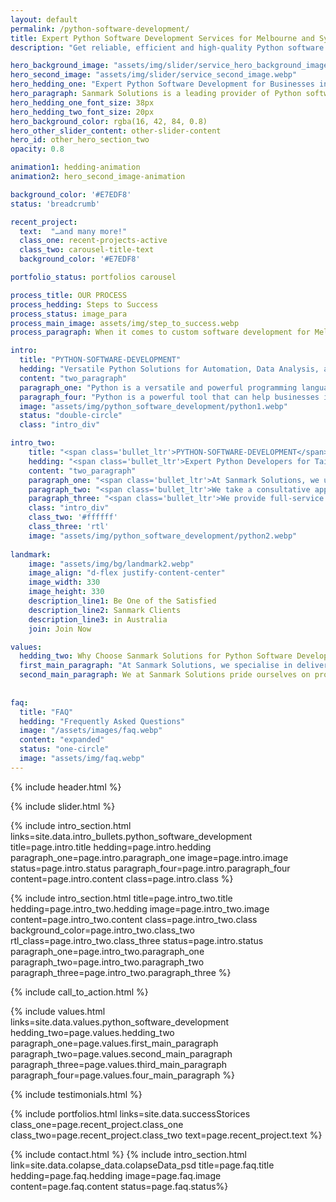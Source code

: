 ```yaml
---
layout: default
permalink: /python-software-development/
title: Expert Python Software Development Services for Melbourne and Sydney
description: "Get reliable, efficient and high-quality Python software development services for your business in Melbourne and Sydney. Trust our expert team for tailored solutions and successful projects."

hero_background_image: "assets/img/slider/service_hero_background_image.webp.webp"
hero_second_image: "assets/img/slider/service_second_image.webp"
hero_hedding_one: "Expert Python Software Development for Businesses in Melbourne and Sydney"
hero_paragraph: Sanmark Solutions is a leading provider of Python software development services for businesses in Melbourne and Sydney. Our experienced developers are dedicated to delivering efficient, reliable and high-quality solutions tailored to your business's unique needs. Trust us for successful projects that will help your business grow and thrive.
hero_hedding_one_font_size: 38px
hero_hedding_two_font_size: 20px
hero_background_color: rgba(16, 42, 84, 0.8)
hero_other_slider_content: other-slider-content
hero_id: other_hero_section_two
opacity: 0.8

animation1: hedding-animation
animation2: hero_second_image-animation

background_color: '#E7EDF8'
status: 'breadcrumb' 

recent_project: 
  text:  "…and many more!"
  class_one: recent-projects-active
  class_two: carousel-title-text
  background_color: '#E7EDF8'

portfolio_status: portfolios carousel

process_title: OUR PROCESS
process_hedding: Steps to Success
process_status: image_para
process_main_image: assets/img/step_to_success.webp
process_paragraph: When it comes to custom software development for Melbourne & Sydney businesses, we follow a methodological process to take your software project from vision to reality. It involves open and honest communication, timely actions, frequent deliverables, and thorough reviews.

intro:
  title: "PYTHON-SOFTWARE-DEVELOPMENT"
  hedding: "Versatile Python Solutions for Automation, Data Analysis, and Machine Learning"
  content: "two_paragraph"
  paragraph_one: "Python is a versatile and powerful programming language you can use to solve various business problems. It's widely used in automation, data analysis and machine learning, which can help businesses to improve their operations and gain a competitive advantage. With Sanmark Solutions, you can take advantage of the capabilities of Python to streamline your processes, gain insights from your data, and build intelligent systems that can help you make better decisions and predict future trends. Our team of expert developers can help you create tailored solutions specifically designed to meet the unique needs of your business."
  paragraph_four: "Python is a powerful tool that can help businesses improve their operations and gain a competitive advantage. From automation to data analysis and machine learning, Python can help businesses streamline their processes, gain insights from their data and build intelligent systems. At Sanmark Solutions, we have the expertise and experience to help you take advantage of the capabilities of Python and create tailored solutions specifically designed to meet the unique needs of your business. We are dedicated to delivering efficient, reliable, high-quality solutions to help your business grow and thrive."
  image: "assets/img/python_software_development/python1.webp"
  status: "double-circle"
  class: "intro_div"

intro_two: 
    title: "<span class='bullet_ltr'>PYTHON-SOFTWARE-DEVELOPMENT</span>"
    hedding: "<span class='bullet_ltr'>Expert Python Developers for Tailored Solutions and Successful Projects</span>"
    content: "two_paragraph"
    paragraph_one: "<span class='bullet_ltr'>At Sanmark Solutions, we understand that every business is unique and has its own requirements. That's why we offer tailored Python solutions that are specifically designed to meet the unique needs of your business. Our team of expert Python developers have the skills and experience necessary to deliver successful projects that drive business growth and improve efficiency.</span>"
    paragraph_two: "<span class='bullet_ltr'>We take a consultative approach to all our projects, working closely with you to understand your specific needs and goals. Our team of experts will then design and develop a solution tailored to your business, ensuring that it addresses your specific requirements and delivers real value. We have a proven track record of delivering successful Python projects for businesses of all sizes across various industries.</span>"
    paragraph_three: "<span class='bullet_ltr'>We provide full-service support, from initial consultation and requirements gathering to development, deployment, and ongoing maintenance. Our team is dedicated to ensuring your success, and we'll work closely with you throughout the project to ensure that the final solution meets your needs and exceeds your expectations. Our goal is to help your business grow and improve efficiency through cutting-edge Python technology.</span>"
    class: "intro_div"
    class_two: '#ffffff'
    class_three: 'rtl'
    image: "assets/img/python_software_development/python2.webp"
  
landmark:
    image: "assets/img/bg/landmark2.webp"
    image_align: "d-flex justify-content-center"
    image_width: 330
    image_height: 330
    description_line1: Be One of the Satisfied
    description_line2: Sanmark Clients
    description_line3: in Australia
    join: Join Now

values:
  hedding_two: Why Choose Sanmark Solutions for Python Software Development in Melbourne and Sydney?
  first_main_paragraph: "At Sanmark Solutions, we specialise in delivering expert Python software development services tailored to the unique needs of businesses in Melbourne and Sydney. Our experienced developers stay up-to-date with the latest technologies to deliver high-quality solutions on time and within budget. Trust us to provide dedicated support throughout the entire project, from consultation to deployment and maintenance, and help your business grow and succeed."
  second_main_paragraph: We at Sanmark Solutions pride ourselves on providing tailored Python solutions that meet the unique needs of your business. Our team of expert developers follows industry-proven methodologies and best practices to deliver cost-effective solutions that improve efficiency, reduce costs, and increase revenue. We offer flexible engagement models, dedicated support throughout the development process, and a commitment to customer satisfaction. Our agile approach ensures that your project is delivered on time and within budget, with regular check-ins to meet your evolving needs. Trust us to deliver the results you need to drive your business forward.
  
  
faq:
  title: "FAQ"
  hedding: "Frequently Asked Questions"
  image: "/assets/images/faq.webp"
  content: "expanded"
  status: "one-circle"
  image: "assets/img/faq.webp"
---
```


{% include header.html %}

<style>

#bullet-title h1:before {
    top: 80px !important;
}
@media screen and (max-width: 378px) {
  #bullet-title h1:before {
    top: 100px !important;
}
}

</style>

{% include slider.html %}

<div style="margin-top:-50px; background-color:{{page.background_color}};" >
    <div style="height:50px"></div>
    </div>
{% include intro_section.html links=site.data.intro_bullets.python_software_development  title=page.intro.title hedding=page.intro.hedding 
      paragraph_one=page.intro.paragraph_one  image=page.intro.image status=page.intro.status paragraph_four=page.intro.paragraph_four  content=page.intro.content class=page.intro.class %}

{% include intro_section.html title=page.intro_two.title hedding=page.intro_two.hedding image=page.intro_two.image content=page.intro_two.content class=page.intro_two.class background_color=page.intro_two.class_two rtl_class=page.intro_two.class_three status=page.intro.status paragraph_one=page.intro_two.paragraph_one paragraph_two=page.intro_two.paragraph_two paragraph_three=page.intro_two.paragraph_three %}


{% include call_to_action.html %}

{% include values.html links=site.data.values.python_software_development hedding_two=page.values.hedding_two paragraph_one=page.values.first_main_paragraph paragraph_two=page.values.second_main_paragraph paragraph_three=page.values.third_main_paragraph paragraph_four=page.values.four_main_paragraph %}

{% include testimonials.html %}

{% include portfolios.html links=site.data.successStorices class_one=page.recent_project.class_one class_two=page.recent_project.class_two text=page.recent_project.text %}

{% include contact.html %}
{% include intro_section.html link=site.data.colapse_data.colapseData_psd title=page.faq.title hedding=page.faq.hedding image=page.faq.image content=page.faq.content status=page.faq.status%}

<script>
  $(document).ready(function () {
      var owl1 = $('#carouselOne .owl-carousel'); // Target the first carousel
      owl1.owlCarousel();
      $('#carouselOne .customNextBtn').click(function () { // Target the next button of the first carousel
          owl1.trigger('next.owl.carousel');
      });
      $('#carouselOne .customPrevBtn').click(function () { // Target the previous button of the first carousel
          owl1.trigger('prev.owl.carousel', [300]);
      });
  });

  $(document).ready(function () {
      var owl2 = $('#carouselTwo .owl-carousel'); // Target the second carousel
      owl2.owlCarousel();
      $('#carouselTwo .customNextBtn').click(function () { // Target the next button of the second carousel
          owl2.trigger('next.owl.carousel');
      });
      $('#carouselTwo .customPrevBtn').click(function () { // Target the previous button of the second carousel
          owl2.trigger('prev.owl.carousel', [300]);
      });
  });

  $(document).ready(function() {
    $("#owl-demo").owlCarousel({
    autoPlay: 3000, //Set AutoPlay to 3 seconds
    items : 4,
    itemsDesktop : [1199,3],
    itemsDesktopSmall : [979,3]
  });
});
function setCardHeights() {
      // Reset card heights
      $('.value-card').height('auto');

      // Initialize variables
      let maxHeight = 0;

      // Find the maximum height among the cards
      $('.value-card').each(function () {
        const cardHeight = $(this).outerHeight();
        maxHeight = Math.max(maxHeight, cardHeight);
      });

      // Set the maximum height to all the cards
      $('.value-card').height(maxHeight);
    }

    // Call the function initially and on window resize
    $(window).on('load resize', function () {
      setCardHeights();
    });
</script>
